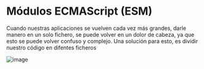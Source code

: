 # Módulos ECMAScript (ESM)

Cuando nuestras aplicaciones se vuelven cada vez más grandes, darle manero en un solo fichero, se puede volver en un dolor de cabeza, ya que esto se puede volver confuso y complejo. Una solución para esto, es dividir nuestro código en difentes ficheros
      
![image](https://res.cloudinary.com/duzf4vfki/image/upload/v1632756873/CampoEntrenamientoFrontend/modulos_grwvei.png)